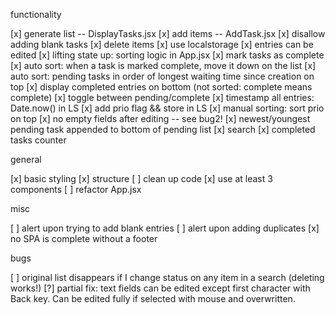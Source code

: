 functionality

[x] generate list -- DisplayTasks.jsx
[x] add items -- AddTask.jsx
[x] disallow adding blank tasks
[x] delete items
[x] use localstorage 
[x] entries can be edited
[x] lifting state up: sorting logic in App.jsx
[x] mark tasks as complete
[x] auto sort: when a task is marked complete, move it down on the list
[x] auto sort: pending tasks in order of longest waiting time since creation on top
[x] display completed entries on bottom (not sorted: complete means complete)
[x] toggle between pending/complete
[x] timestamp all entries: Date.now() in LS
[x] add prio flag && store in LS
[x] manual sorting: sort prio on top
[x] no empty fields after editing -- see bug2!
[x] newest/youngest pending task appended to bottom of pending list
[x] search
[x] completed tasks counter


general

[x] basic styling
[x] structure
[ ] clean up code
[x] use at least 3 components
[ ] refactor App.jsx


misc

[ ] alert upon trying to add blank entries
[ ] alert upon adding duplicates
[x] no SPA is complete without a footer


bugs

[ ] original list disappears if I change status on any item in a search (deleting works!)
[?] partial fix: text fields can be edited except first character with Back key. Can be edited fully if selected with mouse and overwritten. 